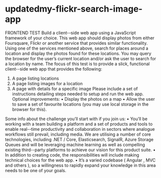 # updatedmy-flickr-search-image-app
FRONTEND TEST 
Build a client--side web app using a JavaScript framework of your choice. This web app 
should display photos from either Foursquare, Flickr or another service that provides similar 
functionality. 
Using one of the services mentioned above, search for places around a location and display 
the photos found for these locations. You may query the browser for the user’s current 
location and/or ask the user to search for a location by name. 
The focus of this test is to provide a slick, functional client--side web app that provides the 
following: 
1. A page listing locations 
2. A page listing images for a location 
3. A page with details for a specific image 
Please include a set of instructions detailing steps needed to setup and run the web app. 
Optional improvements: 
• Display the photos on a map 
• Allow the user to save a set of favourite locations (you may use local storage in the 
browser for this). 
 
 
Some info about the challenge you’ll start with if you join us: 
• You’ll be working with a team building a platform and a set of products and tools to enable 
real--time productivity and collaboration in sectors where analogue workflows still prevail, 
including media. We are utilising a number of core technologies, including .NET / Core, 
Elasticsearch, SignalR, Azure Storage Queues and will be leveraging machine learning as well 
as compelling existing third--party platforms to achieve our vision for this product suite. 
• In addition to creating code, the responsibilities will include making technical choices for the 
web app. 
• It’s a varied codebase ( Angular , MVC and others ), so a willingness to rapidly expand your 
knowledge in this area needs to be one of your goals. 
 
 
